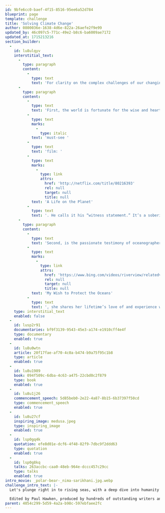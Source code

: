 ```yaml
---
id: 9bfe6cc0-baef-4f15-8516-95ee6a52d784
blueprint: page
template: challenge
title: 'Solving Climate Change'
author: 0800036e-1638-4d6e-822a-26aefe2f9e99
updated_by: 46c097c5-771c-49e2-b8c6-ba6009ae7172
updated_at: 1715213216
section_builder:
  -
    id: lu8ulqyv
    interstitial_text:
      -
        type: paragraph
        content:
          -
            type: text
            text: 'For clarity on the complex challenges of our changing climate, two voices ring perhaps most clearly among the myriad words and images that have besieged and enlightened us over these last thirty years.'
      -
        type: paragraph
        content:
          -
            type: text
            text: 'First, the world is fortunate for the wise and heartfelt voice of 97-year-old naturalist, broadcaster and humanist, Sir David Attenborough. He not only clarifies the climate crisis, he also delineates clear solutions   —  as in his recent '
          -
            type: text
            marks:
              -
                type: italic
            text: 'must-see '
          -
            type: text
            text: 'film: '
          -
            type: text
            marks:
              -
                type: link
                attrs:
                  href: 'http://netflix.com/title/80216393'
                  rel: null
                  target: null
                  title: null
            text: 'A Life on the Planet'
          -
            type: text
            text: '. He calls it his “witness statement.” It’s a sobering yet hopeful investigation of the actions to which all of us must now commit our minds and hearts in full measure.'
      -
        type: paragraph
        content:
          -
            type: text
            text: 'Second, is the passionate testimony of oceanographer Sylvia Earle. In this TED video, '
          -
            type: text
            marks:
              -
                type: link
                attrs:
                  href: 'https://www.bing.com/videos/riverview/relatedvideo?q=Sylivie+Earle+My+wish+to+protect+the+oceans&mid=02CABDC03648E76734F502CABDC03648E76734F5&FORM=VIRE'
                  rel: null
                  target: null
                  title: null
            text: 'My Wish to Protect the Oceans'
          -
            type: text
            text: ', she shares her lifetime’s love of and experience with every ocean on Earth. With immense wisdom and humor, she too urges us to pay attention, to take action now, while hope still lights the way.  '
    type: interstitial_text
    enabled: false
  -
    id: lusp2r91
    documentaries: bf9f3139-9543-45e3-a174-e1910cff4e4f
    type: documentary
    enabled: true
  -
    id: lu8u0wtn
    article: 20f17fae-af70-4c0a-b474-b9a75f95c1b8
    type: article
    enabled: true
  -
    id: lu8u1989
    book: 094f509c-6dba-4c63-a475-22cbd0c2f879
    type: book
    enabled: true
  -
    id: lu8u1j26
    commencement_speech: 5d85beb0-2e22-4a87-8b15-6b37397f50cd
    type: commencement_speech
    enabled: true
  -
    id: lu8u27cf
    inspiring_image: medusa.jpeg
    type: inspiring_image
    enabled: true
  -
    id: lsp0gq4k
    quotation: efe8d01e-dcf6-4f48-82f9-7dbc9f2ddd63
    type: quotation
    enabled: true
  -
    id: lsp0g8kq
    talks: 263accbc-caa0-48eb-964e-dccc457c29cc
    type: talks
    enabled: true
intro_movie: _polar-bear-_nima-sarikhani.jpg.webp
challenge_intro_text: |-
  Let's plunge right in to rising seas, with a deep dive into humanity’s climate crisis. The title says it all: “Drawdown. The Most Comprehensive Plan Ever Proposed to Reverse Global Warning.”

  Edited by Paul Hawken, produced by hundreds of outstanding writers and researchers from across the continents, this is a visionary and comprehensive resource for understanding both the challenges and solutions of this climate change era. Truly an exciting and hopeful read.
parent: 4054c299-5d59-4a2a-b98c-597ebfaee2fc
---
```

